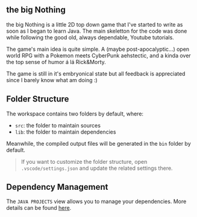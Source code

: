 ## the big Nothing

the big Nothing is a little 2D top down game that I've started to write as soon as I began to learn Java.
The main skeletton for the code was done while following the good old, always dependable, Youtube tutorials.

The game's main idea is quite simple. A (maybe post-apocalyptic...) open world RPG with a Pokemon meets CyberPunk aehstectic, and a kinda over the top sense of humor á lá Rick&Morty.

The game is still in it's embryonical state but all feedback is appreciated since I barely know what am doing :)

## Folder Structure

The workspace contains two folders by default, where:

- `src`: the folder to maintain sources
- `lib`: the folder to maintain dependencies

Meanwhile, the compiled output files will be generated in the `bin` folder by default.

> If you want to customize the folder structure, open `.vscode/settings.json` and update the related settings there.

## Dependency Management

The `JAVA PROJECTS` view allows you to manage your dependencies. More details can be found [here](https://github.com/microsoft/vscode-java-dependency#manage-dependencies).
